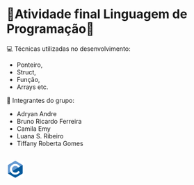 # 👾Atividade final Linguagem de Programação👾 #
 
💻 Técnicas utilizadas no desenvolvimento: 
- Ponteiro, 
- Struct, 
- Função, 
- Arrays etc.

📌 Integrantes do grupo:
- Adryan Andre
- Bruno Ricardo Ferreira
- Camila Emy
- Luana S. Ribeiro
- Tiffany Roberta Gomes

<div>
<br>
  <img src="https://github.com/devicons/devicon/blob/master/icons/c/c-original.svg" title="C" alt="C" width="40" height="40"/>&nbsp;
</div>
